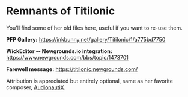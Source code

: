 # Remnants of Titilonic
You'll find some of her old files here, useful if you want to re-use them.

**PFP Gallery:**
https://inkbunny.net/gallery/Titilonic/1/a775bd7750

**WickEditor -- Newgrounds.io integration:**
https://www.newgrounds.com/bbs/topic/1473701

**Farewell message:**
https://titilonic.newgrounds.com/


  Attribution is appreciated but entirely optional, same as her favorite composer, [AudionautiX](https://audionautix.com).
